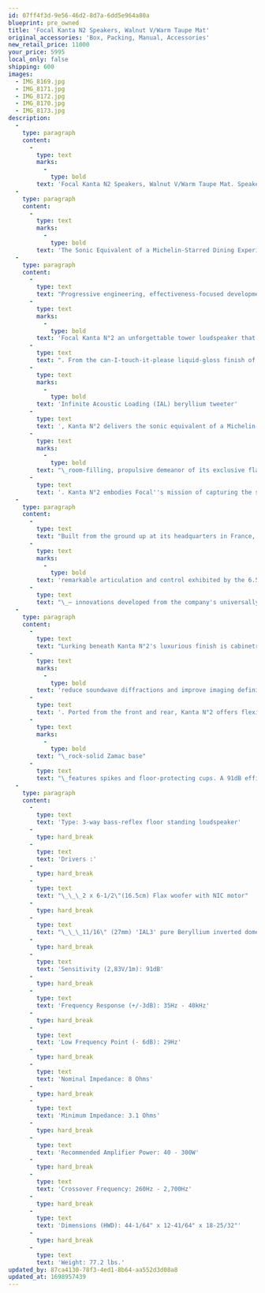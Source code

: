 ```yaml
---
id: 07ff4f3d-9e56-46d2-8d7a-6dd5e964a80a
blueprint: pre_owned
title: 'Focal Kanta N2 Speakers, Walnut V/Warm Taupe Mat'
original_accessories: 'Box, Packing, Manual, Accessories'
new_retail_price: 11000
your_price: 5995
local_only: false
shipping: 600
images:
  - IMG_8169.jpg
  - IMG_8171.jpg
  - IMG_8172.jpg
  - IMG_8170.jpg
  - IMG_8173.jpg
description:
  -
    type: paragraph
    content:
      -
        type: text
        marks:
          -
            type: bold
        text: 'Focal Kanta N2 Speakers, Walnut V/Warm Taupe Mat. Speakers are in excellent physical and functional condition with original boxes, packing and accessories. Speakers sell as new for $11,000.00'
  -
    type: paragraph
    content:
      -
        type: text
        marks:
          -
            type: bold
        text: 'The Sonic Equivalent of a Michelin-Starred Dining Experience: Internationally Praised Focal Kanta N°2 Tower Loudspeakers Play with Smoothness, Scope, and Sophistication'
  -
    type: paragraph
    content:
      -
        type: text
        text: "Progressive engineering, effectiveness-focused development, and an elegant flair for style make the\_"
      -
        type: text
        marks:
          -
            type: bold
        text: 'Focal Kanta N°2 an unforgettable tower loudspeaker that sounds as good as it looks'
      -
        type: text
        text: ". From the can-I-touch-it-please liquid-gloss finish of its stunning color options to the sultry, sweet high frequencies created by its\_"
      -
        type: text
        marks:
          -
            type: bold
        text: 'Infinite Acoustic Loading (IAL) beryllium tweeter'
      -
        type: text
        text: ', Kanta N°2 delivers the sonic equivalent of a Michelin-starred dining experience. Its ability to conjure holographic images and subtle details from even ordinary recordings is matched only by the'
      -
        type: text
        marks:
          -
            type: bold
        text: "\_room-filling, propulsive demeanor of its exclusive flax-fiber woofers"
      -
        type: text
        text: '. Kanta N°2 embodies Focal''s mission of capturing the sensory experience of musical performances.'
  -
    type: paragraph
    content:
      -
        type: text
        text: "Built from the ground up at its headquarters in France, Focal uses locally grown flax for Kanta N°2's woofers due to its incredible durability and light weight. Arranging the material in a unique glass-fiber sandwich design enables Kanta N°2 to deliver transients with megabit-like speed. The\_"
      -
        type: text
        marks:
          -
            type: bold
        text: 'remarkable articulation and control exhibited by the 6.5-inch midrange driver and two 6.5-inch woofers owe to TMD (Tuned Mass Damping) suspension and NIC (Neutral Inductive Circuit) motors'
      -
        type: text
        text: "\_– innovations developed from the company's universally acclaimed Utopia and Sopra Series. This specialized approach to driver design significantly improves definition and reduces internal resonances. As a result of all the bleeding-edge technology, you'll hear a startling level of transparency that'll have you jumping in your seat at the thwack of a kick drum and marveling at the explosive dynamics of an orchestral crescendo."
  -
    type: paragraph
    content:
      -
        type: text
        text: "Lurking beneath Kanta N°2's luxurious finish is cabinetry made of molded, high-density polymer – a material significantly better at damping vibrations than the MDF commonly used in other speakers. Rounded baffle edges further\_"
      -
        type: text
        marks:
          -
            type: bold
        text: 'reduce soundwave diffractions and improve imaging definition'
      -
        type: text
        text: '. Ported from the front and rear, Kanta N°2 offers flexible room placement options while its'
      -
        type: text
        marks:
          -
            type: bold
        text: "\_rock-solid Zamac base"
      -
        type: text
        text: "\_features spikes and floor-protecting cups. A 91dB efficiency rating means Kanta N°2 can be easily driven by a wide variety of amplifiers. Grace-note touches like an elegant, glass-covered top and sonically transparent magnetic grilles make Kanta N°2 a prime example of Focal's commitment to the highest quality fit and finish."
  -
    type: paragraph
    content:
      -
        type: text
        text: 'Type: 3-way bass-reflex floor standing loudspeaker'
      -
        type: hard_break
      -
        type: text
        text: 'Drivers :'
      -
        type: hard_break
      -
        type: text
        text: "\_\_\_2 x 6-1/2\"(16.5cm) Flax woofer with NIC motor"
      -
        type: hard_break
      -
        type: text
        text: "\_\_\_11/16\" (27mm) 'IAL3' pure Beryllium inverted dome tweeter"
      -
        type: hard_break
      -
        type: text
        text: 'Sensitivity (2,83V/1m): 91dB'
      -
        type: hard_break
      -
        type: text
        text: 'Frequency Response (+/-3dB): 35Hz - 40kHz'
      -
        type: hard_break
      -
        type: text
        text: 'Low Frequency Point (- 6dB): 29Hz'
      -
        type: hard_break
      -
        type: text
        text: 'Nominal Impedance: 8 Ohms'
      -
        type: hard_break
      -
        type: text
        text: 'Minimum Impedance: 3.1 Ohms'
      -
        type: hard_break
      -
        type: text
        text: 'Recommended Amplifier Power: 40 - 300W'
      -
        type: hard_break
      -
        type: text
        text: 'Crossover Frequency: 260Hz - 2,700Hz'
      -
        type: hard_break
      -
        type: text
        text: 'Dimensions (HWD): 44-1/64" x 12-41/64" x 18-25/32"'
      -
        type: hard_break
      -
        type: text
        text: 'Weight: 77.2 lbs.'
updated_by: 87ca4130-78f3-4ed1-8b64-aa552d3d08a8
updated_at: 1698957439
---
```

